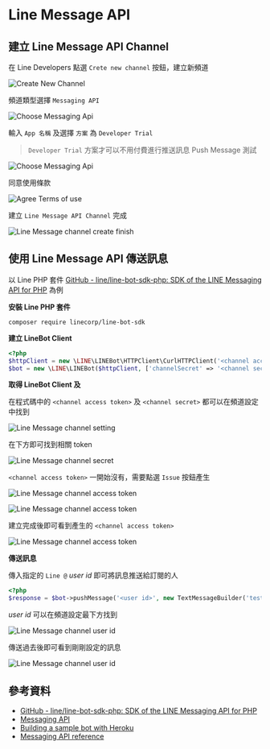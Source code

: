 # Line Message API


## 建立 Line Message API Channel

在 Line Developers 點選 `Crete new channel` 按鈕，建立新頻道

![Create New Channel](./images/line-message-api/line-message-create-new-channel.png)

頻道類型選擇 `Messaging API`

![Choose Messaging Api](./images/line-message-api/line-message-choose-messaging-api.png)

輸入 `App 名稱` 及選擇 `方案` 為 `Developer Trial`

> `Developer Trial` 方案才可以不用付費進行推送訊息 Push Message 測試

![Choose Messaging Api](./images/line-message-api/line-message-app-name-and-plan.png)

同意使用條款

![Agree Terms of use](./images/line-message-api/line-message-agree-terms-of-use.png)

建立 `Line Message API Channel` 完成

![Line Message channel create finish](./images/line-message-api/line-message-channel-create-finish.png)


## 使用 Line Message API 傳送訊息

以 Line PHP 套件 [GitHub - line/line-bot-sdk-php: SDK of the LINE Messaging API for PHP](https://github.com/line/line-bot-sdk-php) 為例

**安裝 Line PHP 套件**

```shell
composer require linecorp/line-bot-sdk
```

**建立 LineBot Client**

```php
<?php
$httpClient = new \LINE\LINEBot\HTTPClient\CurlHTTPClient('<channel access token>');
$bot = new \LINE\LINEBot($httpClient, ['channelSecret' => '<channel secret>']);
```

**取得 LineBot Client <channel access token> 及 <channel secret>**

在程式碼中的 `<channel access token>` 及 `<channel secret>` 都可以在頻道設定中找到


![Line Message channel setting](./images/line-message-api/line-message-channel-setting.png)

在下方即可找到相關 token

![Line Message channel secret](./images/line-message-api/line-message-channel-secret.png)

`<channel access token>` 一開始沒有，需要點選 `Issue` 按鈕產生

![Line Message channel access token](./images/line-message-api/line-message-channel-access-token-issue.png)

![Line Message channel access token](./images/line-message-api/line-message-channel-access-token-issue-it.png)

建立完成後即可看到產生的 `<channel access token>`

![Line Message channel access token](./images/line-message-api/line-message-channel-access-token-issue-finish.png)



**傳送訊息**


傳入指定的 `Line @` *user id* 即可將訊息推送給訂閱的人


```php
<?php
$response = $bot->pushMessage('<user id>', new TextMessageBuilder('test text1', 'test text2', 'test text3'));
```

*user id* 可以在頻道設定最下方找到

![Line Message channel user id](./images/line-message-api/line-message-channel-user-id.png)

傳送過去後即可看到剛剛設定的訊息

![Line Message channel user id](./images/line-message-api/line-message-demo.png)

## 參考資料
* [GitHub - line/line-bot-sdk-php: SDK of the LINE Messaging API for PHP](https://github.com/line/line-bot-sdk-php)
* [Messaging API](https://developers.line.biz/en/docs/messaging-api/)
* [Building a sample bot with Heroku](https://developers.line.biz/en/docs/messaging-api/building-sample-bot-with-heroku/)
* [Messaging API reference](https://developers.line.biz/en/reference/messaging-api/)
